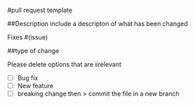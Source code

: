 #pull request template

##Description
include a descripton of what has been changed

Fixes #(issue)

##type of change

Please delete options that are iirelevant
- [ ] Bug fix
- [ ] New feature
- [ ] breaking change
then > commit the file in a new branch
